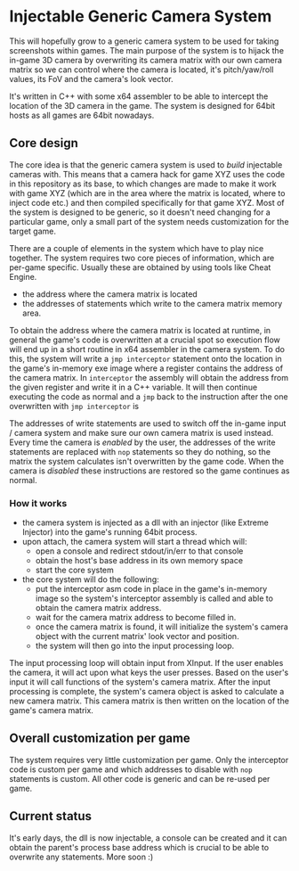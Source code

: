 Injectable Generic Camera System
============================

This will hopefully grow to a generic camera system to be used for taking screenshots within games. 
The main purpose of the system is to hijack the in-game 3D camera by overwriting its camera matrix
with our own camera matrix so we can control where the camera is located, it's pitch/yaw/roll values,
its FoV and the camera's look vector. 

It's written in C++ with some x64 assembler to be able to intercept the location of the 3D camera in the game. 
The system is designed for 64bit hosts as all games are 64bit nowadays. 

## Core design

The core idea is that the generic camera system is used to _build_ injectable cameras with. This means that a camera hack for game XYZ uses the code
in this repository as its base, to which changes are made to make it work with game XYZ (which are in the area where the matrix is located, where to inject code etc.) and then
compiled specifically for that game XYZ. Most of the system is designed to be generic, so it doesn't need changing for a particular game, only a small part of
the system needs customization for the target game. 

There are a couple of elements in the system which have to play nice together. The system requires two core pieces of information, which are 
per-game specific. Usually these are obtained by using tools like Cheat Engine. 

* the address where the camera matrix is located
* the addresses of statements which write to the camera matrix memory area. 

To obtain the address where the camera matrix is located at runtime, in general the game's code is overwritten at a crucial spot so 
execution flow will end up in a short routine in x64 assembler in the camera system. To do this, the system will write a `jmp interceptor` statement
onto the location in the game's in-memory exe image where a register contains the address of the camera matrix. In `interceptor` the assembly will obtain
the address from the given register and write it in a C++ variable. It will then continue executing the code as normal and a `jmp` back to the instruction after 
the one overwritten with `jmp interceptor` is 

The addresses of write statements are used to switch off the in-game input / camera system and make sure our own camera matrix is used instead. Every time the camera is *enabled*
by the user, the addresses of the write statements are replaced with `nop` statements so they do nothing, so the matrix the system calculates isn't overwritten by the game code. When the camera is *disabled*
these instructions are restored so the game continues as normal. 

### How it works

* the camera system is injected as a dll with an injector (like Extreme Injector) into the game's running 64bit process. 
* upon attach, the camera system will start a thread which will: 
	* open a console and redirect stdout/in/err to that console
	* obtain the host's base address in its own memory space
	* start the core system
* the core system will do the following: 
	* put the interceptor asm code in place in the game's in-memory image so the system's interceptor assembly is called and able to obtain the
      camera matrix address. 
	* wait for the camera matrix address to become filled in. 
	* once the camera matrix is found, it will initialize the system's camera object with the current matrix' look vector and position.
	* the system will then go into the input processing loop. 

The input processing loop will obtain input from XInput. If the user enables the camera, it will act upon what keys the user presses. 
Based on the user's input it will call functions of the system's camera matrix. After the input processing is complete, the system's camera object is asked to calculate
a new camera matrix. This camera matrix is then written on the location of the game's camera matrix. 

## Overall customization per game
The system requires very little customization per game. Only the interceptor code is custom per game and which addresses to disable with `nop` statements is custom. All other code
is generic and can be re-used per game. 

## Current status
It's early days, the dll is now injectable, a console can be created and it can obtain the parent's process base address which is crucial to be able to overwrite any statements. 
More soon :)